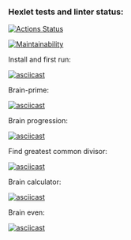 ### Hexlet tests and linter status:
[![Actions Status](https://github.com/demid58000/python-project-49/workflows/hexlet-check/badge.svg)](https://github.com/demid58000/python-project-49/actions)

[![Maintainability](https://api.codeclimate.com/v1/badges/e966b94f8276eca0e6d0/maintainability)](https://codeclimate.com/github/demid58000/python-project-49/maintainability)

Install and first run:

[![asciicast](https://asciinema.org/a/dtq8W7p4G87lWAjqhZ03YBGnQ.svg)](https://asciinema.org/a/dtq8W7p4G87lWAjqhZ03YBGnQ)

Brain-prime:

[![asciicast](https://asciinema.org/a/kCb516roDRAfkdil3LsbWVLkG.svg)](https://asciinema.org/a/kCb516roDRAfkdil3LsbWVLkG)

Brain progression:

[![asciicast](https://asciinema.org/a/1mjBrXzIfwOJlb8Q6XI4een9E.svg)](https://asciinema.org/a/1mjBrXzIfwOJlb8Q6XI4een9E)

Find greatest common divisor:

[![asciicast](https://asciinema.org/a/z8rn0daa1xlGOvr12udT3qERi.svg)](https://asciinema.org/a/z8rn0daa1xlGOvr12udT3qERi)

Brain calculator:

[![asciicast](https://asciinema.org/a/SpYMDSijvq560BQP5hMWSwqJ0.svg)](https://asciinema.org/a/SpYMDSijvq560BQP5hMWSwqJ0)

Brain even:

[![asciicast](https://asciinema.org/a/aUsw4wmL1MecYoRWlBIFnR4pk.svg)](https://asciinema.org/a/aUsw4wmL1MecYoRWlBIFnR4pk)